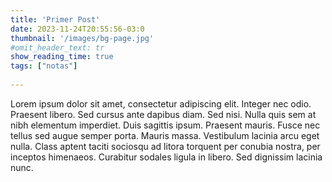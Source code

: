 ```yaml
---
title: 'Primer Post'
date: 2023-11-24T20:55:56-03:0
thumbnail: '/images/bg-page.jpg'
#omit_header_text: tr
show_reading_time: true
tags: ["notas"]
  
---
```


Lorem ipsum dolor sit amet, consectetur adipiscing elit. Integer nec odio. Praesent libero. Sed cursus ante dapibus diam. Sed nisi. Nulla quis sem at nibh elementum imperdiet. Duis sagittis ipsum. Praesent mauris. Fusce nec tellus sed augue semper porta. Mauris massa. Vestibulum lacinia arcu eget nulla. Class aptent taciti sociosqu ad litora torquent per conubia nostra, per inceptos himenaeos. Curabitur sodales ligula in libero. Sed dignissim lacinia nunc. 